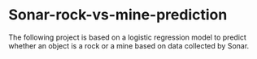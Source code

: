 # Sonar-rock-vs-mine-prediction
The following project is based on a logistic regression model to predict whether  an object is a rock or a mine based on data collected by Sonar.
